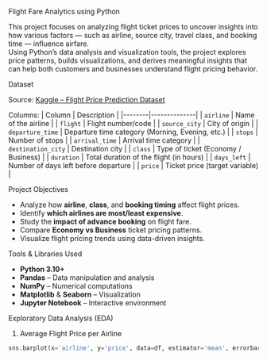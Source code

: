Flight Fare Analytics using Python

This project focuses on analyzing flight ticket prices to uncover insights into how various factors — such as airline, source city, travel class, and booking time — influence airfare.  
Using Python’s data analysis and visualization tools, the project explores price patterns, builds visualizations, and derives meaningful insights that can help both customers and businesses understand flight pricing behavior.

Dataset

Source: [Kaggle – Flight Price Prediction Dataset](https://www.kaggle.com/datasets/shubhambathwal/flight-price-prediction)

Columns:
| Column | Description |
|--------|--------------|
| `airline` | Name of the airline |
| `flight` | Flight number/code |
| `source_city` | City of origin |
| `departure_time` | Departure time category (Morning, Evening, etc.) |
| `stops` | Number of stops |
| `arrival_time` | Arrival time category |
| `destination_city` | Destination city |
| `class` | Type of ticket (Economy / Business) |
| `duration` | Total duration of the flight (in hours) |
| `days_left` | Number of days left before departure |
| `price` | Ticket price (target variable) |

Project Objectives

- Analyze how **airline**, **class**, and **booking timing** affect flight prices.  
- Identify **which airlines are most/least expensive**.  
- Study the **impact of advance booking** on flight fare.  
- Compare **Economy vs Business** ticket pricing patterns.  
- Visualize flight pricing trends using data-driven insights.

Tools & Libraries Used

- **Python 3.10+**  
- **Pandas** – Data manipulation and analysis  
- **NumPy** – Numerical computations  
- **Matplotlib** & **Seaborn** – Visualization  
- **Jupyter Notebook** – Interactive environment  

Exploratory Data Analysis (EDA)
1. Average Flight Price per Airline
```python
sns.barplot(x='airline', y='price', data=df, estimator='mean', errorbar=None)
